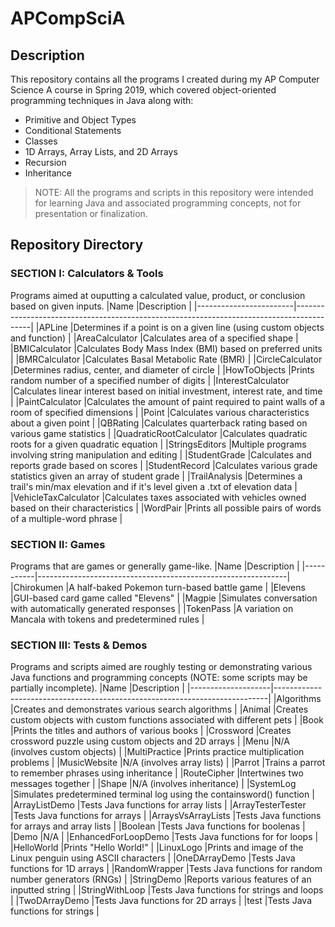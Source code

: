 # APCompSciA

## Description
This repository contains all the programs I created during my AP Computer Science A course in Spring 2019, which covered object-oriented programming techniques in Java along with:
- Primitive and Object Types
- Conditional Statements
- Classes
- 1D Arrays, Array Lists, and 2D Arrays
- Recursion
- Inheritance

> NOTE: All the programs and scripts in this repository were intended for learning Java and associated programming concepts, not for presentation or finalization.

## Repository Directory
### SECTION I: Calculators & Tools
Programs aimed at ouputting a calculated value, product, or conclusion based on given inputs.
|Name                    |Description                                                                               |
|------------------------|------------------------------------------------------------------------------------------|
|APLine                  |Determines if a point is on a given line (using custom objects and function)              |
|AreaCalculator          |Calculates area of a specified shape                                                      |
|BMICalculator           |Calculates Body Mass Index (BMI) based on preferred units                                 |
|BMRCalculator           |Calculates Basal Metabolic Rate (BMR)                                                     |
|CircleCalculator        |Determines radius, center, and diameter of circle                                         |
|HowToObjects            |Prints random number of a specified number of digits                                      |
|InterestCalculator      |Calculates linear interest based on initial investment, interest rate, and time           |
|PaintCalculator         |Calculates the amount of paint required to paint walls of a room of specified dimensions  |
|Point                   |Calculates various characteristics about a given point                                    |
|QBRating                |Calculates quarterback rating based on various game statistics                            |
|QuadraticRootCalculator |Calculates quadratic roots for a given quadratic equation                                 |
|StringsEditors          |Multiple programs involving string manipulation and editing                               |
|StudentGrade            |Calculates and reports grade based on scores                                              |
|StudentRecord           |Calculates various grade statistics given an array of student grade                       |
|TrailAnalysis           |Determines a trail's min/max elevation and if it's level given a .txt of elevation data   |
|VehicleTaxCalculator    |Calculates taxes associated with vehicles owned based on their characteristics            |
|WordPair                |Prints all possible pairs of words of a multiple-word phrase                              |

### SECTION II: Games
Programs that are games or generally game-like.
|Name       |Description                                                   |
|-----------|--------------------------------------------------------------|
|Chirokumen |A half-baked Pokemon turn-based battle game                   |
|Elevens    |GUI-based card game called "Elevens"                          |
|Magpie     |Simulates conversation with automatically generated responses |
|TokenPass  |A variation on Mancala with tokens and predetermined rules    |

### SECTION III: Tests & Demos
Programs and scripts aimed are roughly testing or demonstrating various Java functions and programming concepts (NOTE: some scripts may be partially incomplete).
|Name                |Description                                                                 |
|--------------------|----------------------------------------------------------------------------|
|Algorithms          |Creates and demonstrates various search algorithms                          |
|Animal              |Creates custom objects with custom functions associated with different pets |
|Book                |Prints the titles and authors of various books                              |
|Crossword           |Creates crossword puzzle using custom objects and 2D arrays                 |
|Menu                |N/A (involves custom objects)                                               |
|MultiPractice       |Prints practice multiplication problems                                     |
|MusicWebsite        |N/A (involves array lists)                                                  |
|Parrot              |Trains a parrot to remember phrases using inheritance                       |
|RouteCipher         |Intertwines two messages together                                           |
|Shape               |N/A (involves inheritance)                                                  |
|SystemLog           |Simulates predetermined terminal log using the containsword() function      |
|ArrayListDemo       |Tests Java functions for array lists                                        |
|ArrayTesterTester   |Tests Java functions for arrays                                             |
|ArraysVsArrayLists  |Tests Java functions for arrays and array lists                             |
|Boolean             |Tests Java functions for boolenas                                           |
|Demo                |N/A                                                                         |
|EnhancedForLoopDemo |Tests Java functions for for loops                                          |
|HelloWorld          |Prints "Hello World!"                                                       |
|LinuxLogo           |Prints and image of the Linux penguin using ASCII characters                |
|OneDArrayDemo       |Tests Java functions for 1D arrays                                          |
|RandomWrapper       |Tests Java functions for random number generators (RNGs)                    |
|StringDemo          |Reports various features of an inputted string                              |
|StringWithLoop      |Tests Java functions for strings and loops                                  |
|TwoDArrayDemo       |Tests Java functions for 2D arrays                                          |
|test                |Tests Java functions for strings                                            |

